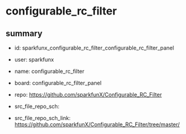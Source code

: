 # configurable_rc_filter
 
## summary 
* id: sparkfunx_configurable_rc_filter_configurable_rc_filter_panel
* user: sparkfunx
* name: configurable_rc_filter
* board: configurable_rc_filter_panel
* repo: https://github.com/sparkfunX/Configurable_RC_Filter



* src_file_repo_sch: 
* src_file_repo_sch_link: https://github.com/sparkfunX/Configurable_RC_Filter/tree/master/






